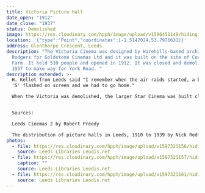 ```yaml
---
title: Victoria Picture Hall
date_open: "1912"
date_close: "1937"
status: Demolished
image: https://res.cloudinary.com/hpph/image/upload/v1596451149/hidinginplainsight/victoriapicturehall.svg
location: '{"type":"Point","coordinates":[-1.5147024,53.7976631]}'
address: Glenthorpe Crescent, Leeds
description: "The Victoria Cinema was designed by Harehills-based architect W.C.
  Rodgers for Goldstone Cinemas Ltd and it was built on the site of Coach Hall
  Farm. It held 510 people and opened in 1912. It was closed and demolished in
  1937 to make way for York Road. "
description_extended: >-
  H. Kellet from Leeds said "I remember when the air raids started, a big letter
  'S' flashed on screen and we had to go home."

  When the Victoria was demolished, the larger Star Cinema was built close by, which opened the next year in 1938.


  Sources:

  Leeds Cinemas 2 by Robert Preedy

  The distribution of picture halls in Leeds, 1910 to 1939 by Nick Redfern
photos:
  - file: https://res.cloudinary.com/hpph/image/upload/v1597321156/hidinginplainsight/Victoria_Picture_Hall_Leeds_Libraries_2002820_40185183.jpg
    source: Leeds Libraries Leodis.net
  - file: https://res.cloudinary.com/hpph/image/upload/v1597321157/hidinginplainsight/Victoria_Picture_Hall_Leeds_Libraries_2002820_12823122.jpg
    caption: ""
    source: Leeds Libraries Leodis.net
  - file: https://res.cloudinary.com/hpph/image/upload/v1597321161/hidinginplainsight/Victoria_Picture_Hall_Leeds_Libraries_2002820_43912905.jpg
    source: Leeds Libraries Leodis.net
---
```

